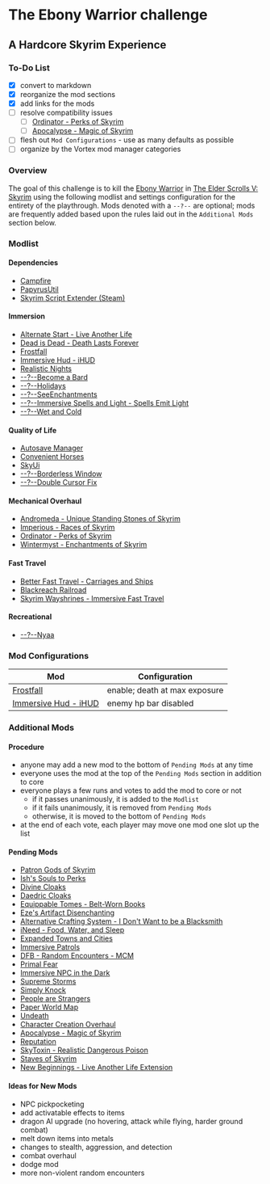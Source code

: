 # The Ebony Warrior challenge  
## A Hardcore Skyrim Experience

### To-Do List
- [x] convert to markdown
- [x] reorganize the mod sections
- [x] add links for the mods
- [ ] resolve compatibility issues
  - [ ] [Ordinator - Perks of Skyrim](https://www.nexusmods.com/skyrim/search/)
  - [ ] [Apocalypse - Magic of Skyrim](https://www.nexusmods.com/skyrim/mods/16225)
- [ ] flesh out `Mod Configurations` - use as many defaults as possible
- [ ] organize by the Vortex mod manager categories

### Overview
The goal of this challenge is to kill the [Ebony Warrior](http://elderscrolls.wikia.com/wiki/Ebony_Warrior) in [The Elder Scrolls V: Skyrim](http://elderscrolls.wikia.com/wiki/The_Elder_Scrolls_V:_Skyrim) using the following modlist and settings configuration for the entirety of the playthrough. Mods denoted with a `--?--` are optional; mods are frequently added based upon the rules laid out in the `Additional Mods` section below.

### Modlist

#### Dependencies
* [Campfire](https://www.nexusmods.com/skyrim/mods/64798)
* [PapyrusUtil](https://www.nexusmods.com/skyrim/mods/58705)
* [Skyrim Script Extender (Steam)](https://store.steampowered.com/app/365720/Skyrim_Script_Extender_SKSE/)

#### Immersion
* [Alternate Start - Live Another Life](https://www.nexusmods.com/skyrim/mods/9557)
* [Dead is Dead - Death Lasts Forever](https://www.nexusmods.com/skyrim/mods/60179)
* [Frostfall](https://www.nexusmods.com/skyrim/mods/11163)
* [Immersive Hud - iHUD](https://www.nexusmods.com/skyrim/mods/3222)
* [Realistic Nights](https://www.nexusmods.com/skyrim/mods/49472)
* [--?--Become a Bard](https://www.nexusmods.com/skyrim/mods/65636)
* [--?--Holidays](https://www.nexusmods.com/skyrim/mods/64820)
* [--?--SeeEnchantments](https://www.nexusmods.com/skyrim/mods/38839)
* [--?--Immersive Spells and Light - Spells Emit Light](https://www.nexusmods.com/skyrim/mods/39759)
* [--?--Wet and Cold](https://www.nexusmods.com/skyrim/mods/27563)

#### Quality of Life
* [Autosave Manager](https://www.nexusmods.com/skyrim/mods/34842)
* [Convenient Horses](https://www.nexusmods.com/skyrim/mods/14950)
* [SkyUi](https://www.nexusmods.com/skyrim/mods/3863)
* [--?--Borderless Window](https://www.nexusmods.com/skyrim/mods/36177)
* [--?--Double Cursor Fix](https://www.nexusmods.com/skyrim/mods/36125/)

#### Mechanical Overhaul
* [Andromeda - Unique Standing Stones of Skyrim](https://www.nexusmods.com/skyrim/mods/89219)
* [Imperious - Races of Skyrim](https://www.nexusmods.com/skyrim/mods/61218)
* [Ordinator - Perks of Skyrim](https://www.nexusmods.com/skyrim/search/)
* [Wintermyst - Enchantments of Skyrim](https://www.nexusmods.com/skyrim/mods/58635/)

#### Fast Travel
* [Better Fast Travel - Carriages and Ships](https://www.nexusmods.com/skyrim/mods/15508)
* [Blackreach Railroad](https://www.nexusmods.com/skyrim/mods/63403)
* [Skyrim Wayshrines - Immersive Fast Travel](https://www.nexusmods.com/skyrim/mods/64201)

#### Recreational
* [--?--Nyaa](https://www.nexusmods.com/skyrim/mods/86754)

### Mod Configurations
| Mod                                                                      | Configuration                 |
|--------------------------------------------------------------------------|-------------------------------|
| [Frostfall](https://www.nexusmods.com/skyrim/mods/11163)                 | enable; death at max exposure |
| [Immersive Hud - iHUD](https://www.nexusmods.com/skyrim/mods/3222)       | enemy hp bar disabled         |

### Additional Mods

#### Procedure
* anyone may add a new mod to the bottom of `Pending Mods` at any time
* everyone uses the mod at the top of the `Pending Mods` section in addition to core
* everyone plays a few runs and votes to add the mod to core or not
  * if it passes unanimously, it is added to the `Modlist`
  * if it fails unanimously, it is removed from `Pending Mods`
  * otherwise, it is moved to the bottom of `Pending Mods`
* at the end of each vote, each player may move one mod one slot up the list

#### Pending Mods
* [Patron Gods of Skyrim](https://www.nexusmods.com/skyrim/mods/65607/)
* [Ish's Souls to Perks](https://www.nexusmods.com/skyrim/mods/18395)
* [Divine Cloaks](https://www.nexusmods.com/skyrim/mods/81239)
* [Daedric Cloaks](https://www.nexusmods.com/skyrim/mods/83411)
* [Equippable Tomes - Belt-Worn Books](https://www.nexusmods.com/skyrim/mods/76949)
* [Eze's Artifact Disenchanting](https://www.nexusmods.com/skyrim/mods/8157)
* [Alternative Crafting System - I Don't Want to be a Blacksmith](https://www.nexusmods.com/skyrim/mods/50546)
* [iNeed - Food, Water, and Sleep](https://www.nexusmods.com/skyrim/mods/51473)
* [Expanded Towns and Cities](https://www.nexusmods.com/skyrim/mods/13608)
* [Immersive Patrols](https://www.nexusmods.com/skyrim/mods/12977)
* [DFB - Random Encounters - MCM](https://www.nexusmods.com/skyrim/mods/32394)
* [Primal Fear](https://www.nexusmods.com/skyrim/mods/58050)
* [Immersive NPC in the Dark](https://www.nexusmods.com/skyrim/mods/52239)
* [Supreme Storms](https://www.nexusmods.com/skyrim/mods/27022)
* [Simply Knock](https://www.nexusmods.com/skyrim/mods/73236)
* [People are Strangers](https://www.nexusmods.com/skyrim/mods/56744)
* [Paper World Map](https://www.nexusmods.com/skyrim/mods/25501)
* [Undeath](https://www.nexusmods.com/skyrim/mods/40607)
* [Character Creation Overhaul](https://www.nexusmods.com/skyrim/mods/21587)
* [Apocalypse - Magic of Skyrim](https://www.nexusmods.com/skyrim/mods/16225)
* [Reputation](https://www.nexusmods.com/skyrim/mods/95269)
* [SkyToxin - Realistic Dangerous Poison](https://www.nexusmods.com/skyrim/mods/87546)
* [Staves of Skyrim](https://www.nexusmods.com/skyrim/mods/22691)
* [New Beginnings - Live Another Life Extension](https://www.nexusmods.com/skyrim/mods/70959)

#### Ideas for New Mods
* NPC pickpocketing
* add activatable effects to items
* dragon AI upgrade (no hovering, attack while flying, harder ground combat)
* melt down items into metals
* changes to stealth, aggression, and detection
* combat overhaul
* dodge mod
* more non-violent random encounters
